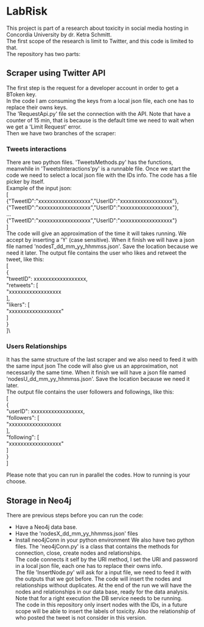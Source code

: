# LabRisk
This project is part of a research about toxicity in social media hosting in Concordia University by dr. Ketra Schmitt.\
The first scope of the research is limit to Twitter, and this code is limited to that.\
The repository has two parts:
## Scraper using Twitter API
The first step is the request for a developer account in order to get a BToken key.\
In the code I am consuming the keys from a local json file, each one has to replace their owns keys.\
The 'RequestApi.py' file set the connection with the API. Note that have a counter of 15 min, that is because is the default time we need to wait when we get a 'Limit Request' error.\
Then we have two branches of the scraper:
### Tweets interactions
There are two python files. 'TweetsMethods.py' has the functions, meanwhile in 'TweetsInteractions'py' is a runnable file. Once we start the code we need to select a local json file with the IDs info. The code has a file picker by itself.\
Example of the input json:\
[\
{"TweetID":"xxxxxxxxxxxxxxxxxx","UserID":"xxxxxxxxxxxxxxxxxx"},\
{"TweetID":"xxxxxxxxxxxxxxxxxx","UserID":"xxxxxxxxxxxxxxxxxx"},\
...\
{"TweetID":"xxxxxxxxxxxxxxxxxx","UserID":"xxxxxxxxxxxxxxxxxx"}\
]\
The code will give an approximation of the time it will takes running. We accept by inserting a 'Y' (case sensitive). When it finish we will have a json file named 'nodesT_dd_mm_yy_hhmmss.json'. Save the location because we need it later.
The output file contains the user who likes and retweet the tweet, like this:\
[\
{\
    "tweetID": xxxxxxxxxxxxxxxxxx,\
    "retweets": [\
        "xxxxxxxxxxxxxxxxxx\
    ],\
    "likers": [\
        "xxxxxxxxxxxxxxxxxx"\
    ]\
}\
]\
### Users Relationships
It has the same structure of the last scraper and we also need to feed it with the same input json
The code will also give us an approximation, not necessarily the same time.
When it finish we will have a json file named 'nodesU_dd_mm_yy_hhmmss.json'. Save the location because we need it later.\
The output file contains the user followers and followings, like this:\
[\
{\
    "userID": xxxxxxxxxxxxxxxxxx,\
    "followers": [\
        "xxxxxxxxxxxxxxxxxx\
    ],\
    "following": [\
        "xxxxxxxxxxxxxxxxxx"\
    ]\
}\
]

Please note that you can run in parallel the codes. How to running is your choose.
## Storage in Neo4j
There are previous steps before you can run the code:
- Have a Neo4j data base.
- Have the 'nodesX_dd_mm_yy_hhmmss.json' files
- Install neo4jConn in your python environment
We also have two python files. The 'neo4jConn.py' is a class that contains the methods for connection, close, create nodes and relationships.\
The code connects it self by the URI method, I set the URI and password in a local json file, each one has to replace their owns info.\
The file 'InsertNode.py' will ask for a input file, we need to feed it with the outputs that we got before.
The code will insert the nodes and relationships without duplicates. At the end of the run we will have the nodes and relationships in our data base, ready for the data analysis.\
Note that for a right execution the DB service needs to be running.\
The code in this repository only insert nodes with the IDs, in a future scope will be able to insert the labels of toxicity. Also the relationship of who posted the tweet is not consider in this version.